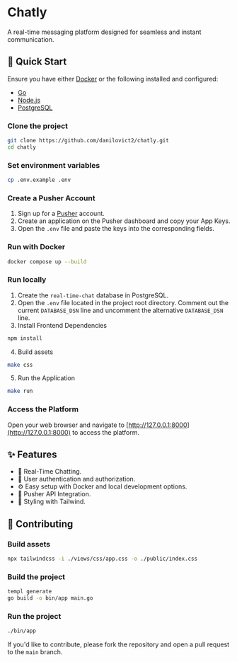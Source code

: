 # Chatly

A real-time messaging platform designed for seamless and instant communication.

## 🚀 Quick Start

Ensure you have either [Docker](https://www.docker.com/get-started) or the following installed and configured:

- [Go](https://golang.org/doc/install)
- [Node.js](https://nodejs.org/)
- [PostgreSQL](https://www.postgresql.org/download/)

### Clone the project

```bash
git clone https://github.com/danilovict2/chatly.git
cd chatly
```

### Set environment variables

```bash
cp .env.example .env
```

### Create a Pusher Account

1. Sign up for a [Pusher](https://pusher.com/) account.
2. Create an application on the Pusher dashboard and copy your App Keys.
3. Open the `.env` file and paste the keys into the corresponding fields.

### Run with Docker

```bash
docker compose up --build
```

### Run locally

1. Create the `real-time-chat` database in PostgreSQL.
2. Open the `.env` file located in the project root directory. Comment out the current `DATABASE_DSN` line and uncomment the alternative `DATABASE_DSN` line.
3. Install Frontend Dependencies

```bash
npm install
```

4. Build assets

```bash
make css
```

5. Run the Application

```bash
make run
```

### Access the Platform

Open your web browser and navigate to [http://127.0.0.1:8000](http://127.0.0.1:8000) to access the platform.


## ✨ Features

- 💬 Real-Time Chatting.
- 🔐 User authentication and authorization.
- ⚙️ Easy setup with Docker and local development options.
- 📡 Pusher API Integration.
- 🎨 Styling with Tailwind.

## 🤝 Contributing

### Build assets

```bash
npx tailwindcss -i ./views/css/app.css -o ./public/index.css
```

### Build the project

```bash
templ generate
go build -o bin/app main.go
```

### Run the project

```bash
./bin/app
```

If you'd like to contribute, please fork the repository and open a pull request to the `main` branch.

